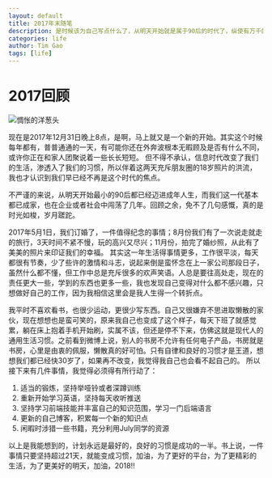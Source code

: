 ```yaml
---
layout: default
title: 2017年末随笔
description: 是时候该为自己写点什么了，从明天开始就是属于90后的时代了，纵使有万千的感慨，生活依然继续。
categories: life
author: Tim Gao
tags: [life]
---
```

# 2017回顾

![惆怅的洋葱头]({{site.baseurl}}/assets/img/wind.jpg)

现在是2017年12月31日晚上8点，是啊，马上就又是一个新的开始。其实这个时候每年都有，普普通通的一天，有可能你还在外奔波根本无暇顾及是否有什么不同，或许你正在和家人团聚说着一些长长短短。 但不得不承认，信息时代改变了我们的生活，渗透入了我们的习惯，所以伴着这两天充斥朋友圈的18岁照片的洪流，我也才认识到我们早已经不再是这个时代的焦点。

不严谨的来说，从明天开始最小的90后都已经迈进成年人生，而我们这一代基本都已成家，也在企业或者社会中闯荡了几年。回顾之余，免不了几句感慨，真的是时光如梭，岁月蹉跎。

2017年5月1日，我们订婚了，一件值得纪念的事情；8月份我们有了一次说走就走的旅行，3天时间不紧不慢，玩的高兴又尽兴；11月份，拍完了婚纱照，从此有了美美的照片来印证我们的幸福。 其实这一年生活得事情更多，工作很平淡，每天都很有节奏，少了些许的激情和斗志，说起来倒是蛮怀念在上一家公司那段日子，虽然什么都不懂，但工作中总是充斥很多的欢声笑语。人总是要往高处走，现在的责任更大一些，学到的东西也更多一些，我也发现自己变得对什么都不感兴趣，只想做好自己的工作，因为我相信这里会是我人生得一个转折点。
    
我平时不喜欢看书，也很少运动，更很少写东西。自己又很嫌弃不思进取懒散的家伙，现在想想也是蛮可笑的，原来我自己也变成了这个样子，每天下班了就感觉累，躺在床上抱着手机开始刷，实属不该，但还是停不下来，仿佛这就是现代人的通用生活习惯。之前看到微博上说，别人的书房不允许有任何电子产品，书房就是书房，心里是由衷的佩服，懒散真的好可怕。只有自律和良好的习惯才是王道，想想我们都已经快30岁了，如果再不改变，我觉得我自己也会看不起自己的。 所以接下来有几件事情，我觉得必须得有所行动了： 
        
1. 适当的锻炼，坚持举哑铃或者深蹲训练
2. 重新开始学习英语，坚持每天收听推送
3. 坚持学习前端技能并丰富自己的知识范围，学习一门后端语言
4. 更新的自己博客，积累每一个新的知识点
5. 闲暇时涉猎一些书籍，充分利用July同学的资源
    
以上是我能想到的，计划永远是最好的，良好的习惯是成功的一半。书上说，一件事情只要坚持超过21天，就能变成习惯，加油，为了更好的平台，为了更精彩的生活，为了更美好的明天，加油，2018!!
